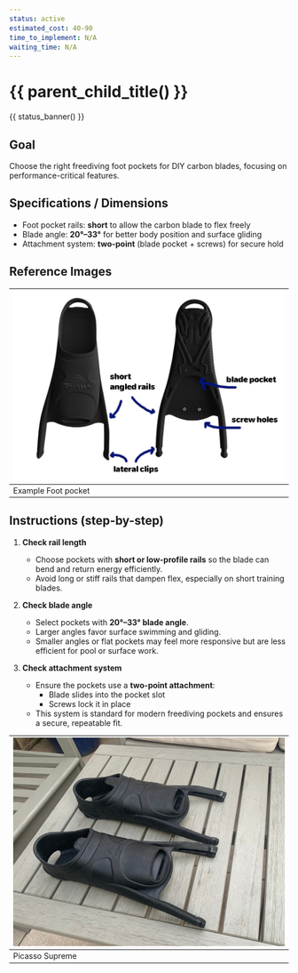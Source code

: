```yaml
---
status: active
estimated_cost: 40-90
time_to_implement: N/A
waiting_time: N/A
---
```

# {{ parent_child_title() }}
{{ status_banner() }}

## Goal
Choose the right freediving foot pockets for DIY carbon blades, focusing on performance-critical features.

## Specifications / Dimensions
- Foot pocket rails: **short** to allow the carbon blade to flex freely
- Blade angle: **20°–33°** for better body position and surface gliding
- Attachment system: **two-point** (blade pocket + screws) for secure hold

## Reference Images

| ![picasso_supreme.jpg](picasso_supreme.jpg) |
|---------------------------------------------|
| Example Foot pocket                         |

## Instructions (step-by-step)

1. **Check rail length**

     - Choose pockets with **short or low-profile rails** so the blade can bend and return energy efficiently.
     - Avoid long or stiff rails that dampen flex, especially on short training blades.

2. **Check blade angle**

     - Select pockets with **20°–33° blade angle**.
     - Larger angles favor surface swimming and gliding.
     - Smaller angles or flat pockets may feel more responsive but are less efficient for pool or surface work.

3. **Check attachment system**

     - Ensure the pockets use a **two-point attachment**:
         - Blade slides into the pocket slot
         - Screws lock it in place
     - This system is standard for modern freediving pockets and ensures a secure, repeatable fit.

| ![sf_footpockets.jpeg](sf_footpockets.jpeg) |
|---------------------------------------------|
| Picasso Supreme                             | 
